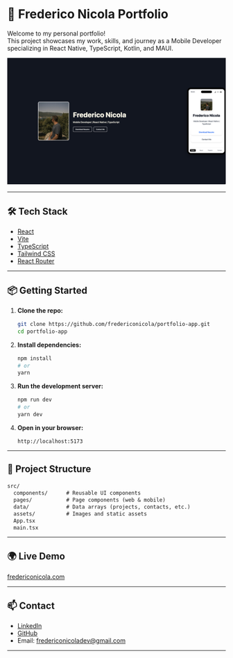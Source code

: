 # 🚀 Frederico Nicola Portfolio

Welcome to my personal portfolio!  
This project showcases my work, skills, and journey as a Mobile Developer specializing in React Native, TypeScript, Kotlin, and MAUI.

![Portfolio Screenshot](./screenshot.png)

---


## 🛠️ Tech Stack

- [React](https://react.dev/)
- [Vite](https://vitejs.dev/)
- [TypeScript](https://www.typescriptlang.org/)
- [Tailwind CSS](https://tailwindcss.com/)
- [React Router](https://reactrouter.com/)

---

## 📦 Getting Started

1. **Clone the repo:**

   ```bash
   git clone https://github.com/fredericonicola/portfolio-app.git
   cd portfolio-app
   ```

2. **Install dependencies:**

   ```bash
   npm install
   # or
   yarn
   ```

3. **Run the development server:**

   ```bash
   npm run dev
   # or
   yarn dev
   ```

4. **Open in your browser:**
   ```
   http://localhost:5173
   ```

---

## 📁 Project Structure

```
src/
  components/      # Reusable UI components
  pages/           # Page components (web & mobile)
  data/            # Data arrays (projects, contacts, etc.)
  assets/          # Images and static assets
  App.tsx
  main.tsx
```

---

## 🌍 Live Demo

[fredericonicola.com](https://fredericonicola.com)

---

## 📫 Contact

- [LinkedIn](https://www.linkedin.com/in/fredericonicola/)
- [GitHub](https://github.com/fredericonicola)
- Email: fredericonicoladev@gmail.com

---

